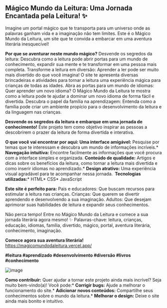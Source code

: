 ## Mágico Mundo da Leitura: Uma Jornada Encantada pela Leitura! ✨ ##

Imagine um portal mágico que te transporta para um universo onde as palavras ganham vida e a imaginação não tem limites. 
Este é o Mágico Mundo da Leitura, um site que te convida a embarcar em uma aventura literária inesquecível!

**Por que se aventurar neste mundo mágico?**
Desvende os segredos da leitura: Descubra como a leitura pode abrir portas para um mundo de conhecimento, expandir sua 
mente e te transformar em uma pessoa mais completa.
Transforme a leitura em diversão: Aprender a ler pode ser muito mais divertido do que você imagina! O site te apresenta 
diversas brincadeiras e atividades para tornar a leitura uma experiência mágica para crianças de todas as idades.
Abra as portas para um mundo de idiomas: Quer aprender um novo idioma? O Mágico Mundo da Leitura te mostra como a leitura 
pode te ajudar a dominar um novo idioma de forma fácil e divertida.
Descubra o papel da família na aprendizagem: Entenda como a família pode criar um ambiente propício para o desenvolvimento 
da leitura e da linguagem nas crianças.

**Desvende os segredos da leitura e embarque em uma jornada de conhecimento!**
Este projeto tem como objetivo inspirar as pessoas a descobrirem o prazer da leitura de forma divertida e interativa. 

**O que você vai encontrar por aqui:** 
**Uma interface amigável:** Pesquise por temas que te interessam e descubra um mundo de informações incríveis.* 
**Navegação intuitiva:** Encontre facilmente as informações que você procura com a interface simples e organizada.
**Conteúdo de qualidade:** Artigos e dicas sobre os benefícios da leitura, como tornar a leitura mais divertida e como inserir idiomas no aprendizado.* 
**Design atrativo:** Uma experiência visual agradável para te acompanhar nessa jornada.
**️ Tecnologias utilizadas:*** HTML* CSS* JavaScript

**Este site é perfeito para:**
Pais e educadores: Que buscam recursos para estimular a leitura nas crianças.
Crianças: Que querem se divertir aprendendo e desenvolvendo a sua imaginação.
Adultos: Que desejam aprimorar suas habilidades de leitura e expandir seus conhecimentos.

Não perca tempo! Entre no Mágico Mundo da Leitura e comece a sua jornada literária agora mesmo! ✨
Palavras-chave: leitura, crianças, educação, idiomas, família, divertido, mágico, portal, aventura literária, conhecimento, imaginação.

**Comece agora sua aventura literária!**
https://magicomundodaleitura.vercel.app/

**#leitura #aprendizado #desenvolvimento #diversão #livros #conhecimento**


![image](https://github.com/user-attachments/assets/296c8f47-b278-4ed5-a2fc-5d7e2e156200)


**Como contribuir:** Quer ajudar a tornar este projeto ainda mais incrível? Seja muito bem-vindo(a)! 
Você pode:* **Corrigir bugs:** Ajude a melhorar o funcionamento do site.* 
**Adicionar novos conteúdos:** Compartilhe seus conhecimentos sobre o mundo da leitura.* 
**Melhorar o design:** Deixe o site ainda mais bonito e intuitivo.
